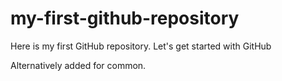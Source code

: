 # my-first-github-repository
Here is my first GitHub repository. Let's get started with GitHub

Alternatively added for common.
